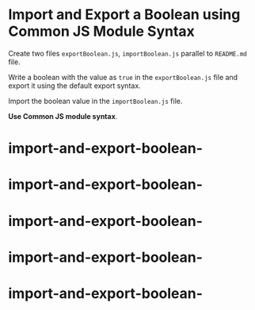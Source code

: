 # Import and Export a Boolean using Common JS Module Syntax

Create two files `exportBoolean.js`, `importBoolean.js` parallel to `README.md` file.

Write a boolean with the value as `true` in the `exportBoolean.js` file and export it using the default export syntax.

Import the boolean value in the `importBoolean.js` file.

<b>Use Common JS module syntax</b>.
# import-and-export-boolean-
# import-and-export-boolean-
# import-and-export-boolean-
# import-and-export-boolean-
# import-and-export-boolean-
